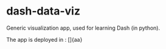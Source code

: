 # dash-data-viz
Generic visualization app, used for learning Dash (in python). 

The app is deployed in : []{aa}

